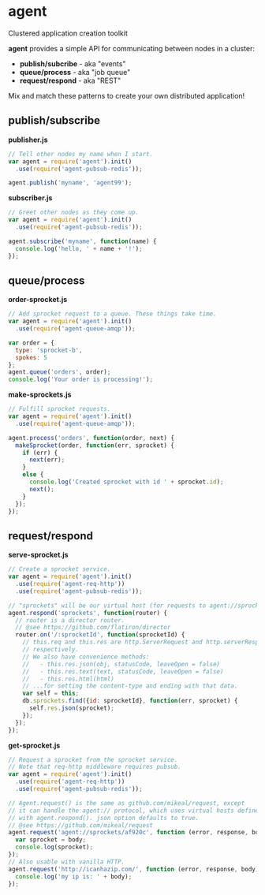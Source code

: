 agent
=====

Clustered application creation toolkit

**agent** provides a simple API for communicating between nodes in a cluster:

- **publish/subcribe** - aka "events"
- **queue/process** - aka "job queue"
- **request/respond** - aka "REST"

Mix and match these patterns to create your own distributed application!

publish/subscribe
-----------------

**publisher.js**

```javascript
// Tell other nodes my name when I start.
var agent = require('agent').init()
  .use(require('agent-pubsub-redis'));

agent.publish('myname', 'agent99');
```

**subscriber.js**

```javascript
// Greet other nodes as they come up.
var agent = require('agent').init()
  .use(require('agent-pubsub-redis'));

agent.subscribe('myname', function(name) {
  console.log('hello, ' + name + '!');
});
```

queue/process
-------------

**order-sprocket.js**

```javascript
// Add sprocket request to a queue. These things take time.
var agent = require('agent').init()
  .use(require('agent-queue-amqp'));

var order = {
  type: 'sprocket-b',
  spokes: 5
};
agent.queue('orders', order);
console.log('Your order is processing!');
```

**make-sprockets.js**

```javascript
// Fulfill sprocket requests.
var agent = require('agent').init()
  .use(require('agent-queue-amqp'));

agent.process('orders', function(order, next) {
  makeSprocket(order, function(err, sprocket) {
    if (err) {
      next(err);
    }
    else {
      console.log('Created sprocket with id ' + sprocket.id);
      next();
    }
  });
});
```

request/respond
---------------

**serve-sprocket.js**

```javascript
// Create a sprocket service.
var agent = require('agent').init()
  .use(require('agent-req-http'))
  .use(require('agent-pubsub-redis'));

// "sprockets" will be our virtual host (for requests to agent://sprockets/...)
agent.respond('sprockets', function(router) {
  // router is a director router.
  // @see https://github.com/flatiron/director
  router.on('/:sprocketId', function(sprocketId) {
    // this.req and this.res are http.ServerRequest and http.serverResponse
    // respectively.
    // We also have convenience methods:
    //   - this.res.json(obj, statusCode, leaveOpen = false)
    //   - this.res.text(text, statusCode, leaveOpen = false)
    //   - this.res.html(html)
    // ...for setting the content-type and ending with that data.
    var self = this;
    db.sprockets.find({id: sprocketId}, function(err, sprocket) {
      self.res.json(sprocket);
    });
  });
});
```

**get-sprocket.js**

```javascript
// Request a sprocket from the sprocket service.
// Note that req-http middleware requires pubsub.
var agent = require('agent').init()
  .use(require('agent-req-http'))
  .use(require('agent-pubsub-redis'));

// Agent.request() is the same as github.com/mikeal/request, except
// it can handle the agent:// protocol, which uses virtual hosts defined
// with agent.respond(). json option defaults to true.
// @see https://github.com/mikeal/request
agent.request('agent://sprockets/af920c', function (error, response, body) {
  var sprocket = body;
  console.log(sprocket);
});
// Also usable with vanilla HTTP.
agent.request('http://icanhazip.com/', function (error, response, body) {
  console.log('my ip is: ' + body);
});
```